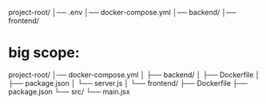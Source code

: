 project-root/
│── .env
│── docker-compose.yml
│── backend/
│── frontend/

# big scope:

project-root/
│── docker-compose.yml
│
├── backend/
│   ├── Dockerfile
│   ├── package.json
│   └── server.js
│
└── frontend/
    ├── Dockerfile
    ├── package.json
    └── src/
        └── main.jsx

